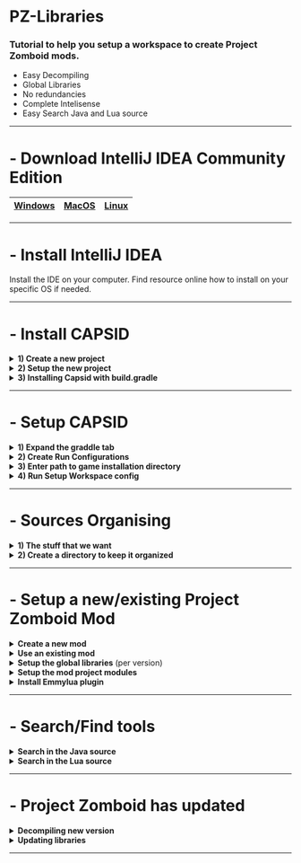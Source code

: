 # PZ-Libraries

### Tutorial to help you setup a workspace to create Project Zomboid mods.  
- Easy Decompiling  
- Global Libraries  
- No redundancies  
- Complete Intelisense
- Easy Search Java and Lua source

---

# - Download IntelliJ IDEA Community Edition
|[Windows](https://www.jetbrains.com/idea/download/#section=windows)|[MacOS](https://www.jetbrains.com/idea/download/#section=mac)|[Linux](https://www.jetbrains.com/idea/download/#section=linux)|
|---|---|---|

---

# - Install IntelliJ IDEA
Install the IDE on your computer. Find resource online how to install on your specific OS if needed.

---

# - Install CAPSID
<details>
<summary><b>1) Create a new project</b></summary>
Select <b>File > New > Project...</b><br>
<img src="https://github.com/Konijima/PZ-Libraries/blob/Tutorial-v2/Images/SetupCapsid_createNewProject.png?raw=true" /><br>
</details>

<details>
<summary><b>2) Setup the new project</b></summary>
We will install Capsid in this new project to get the jar libraries and decompiled source.<br>
So first, select <b>Groovy</b> & <b>Gradle</b>.
Then make sure to use Java 17, it should be default when installing IntelliJ.<br>
<img src="https://github.com/Konijima/PZ-Libraries/blob/Tutorial-v2/Images/SetupCapsid_createNewProject_groovygradle.png?raw=true" /><br>
</details>

<details>
<summary><b>3) Installing Capsid with build.gradle</b></summary>
Once the project is set, it should automatically open <b>build.gradle</b>.<br>
Add this line to the plugins table <pre>id 'io.pzstorm.capsid' version '0.4.2'</pre><br>
<img src="https://github.com/Konijima/PZ-Libraries/blob/Tutorial-v2/Images/SetupCapsid_createNewProject_addCapsid.png?raw=true" /><br>
Then click on the Load Gradle Icon or press <b>Ctrl + Shift + O</b> to apply the changes.
</details>

---

# - Setup CAPSID

<details>
<summary><b>1) Expand the graddle tab</b></summary>
Click on the graddle tab on the right side of the window.<br>
<img src="https://github.com/Konijima/PZ-Libraries/blob/Tutorial-v2/Images/SetupCapsid_createNewProject_expandgradletab.png?raw=true" /><br>
</details>

<details>
<summary><b>2) Create Run Configurations</b></summary>
Expand the <b>Tasks > build setup</b> in the tree view.<br>
Double click <b>createRunConfigurations</b> task to execute it.<br>
<img src="https://github.com/Konijima/PZ-Libraries/blob/Tutorial-v2/Images/SetupCapsid_createNewProject_createRunConfiguration.png?raw=true" /><br>
</details>

<details>
<summary><b>3) Enter path to game installation directory</b></summary>
During the create run configuration you will be prompt to enter the game installation directory.<br>Find and paste the full path to where the game is installed on your machine.<br>This should be the same directory that contains the executable to run the game.<br>
<img src="https://github.com/Konijima/PZ-Libraries/blob/Tutorial-v2/Images/SetupCapsid_setGameInstallDir.png?raw=true" /><br>
Then press enter and wait for the task to complete.
<pre>BUILD SUCCESSFUL in 9s
2 actionable tasks: 2 executed
1:50:45 PM: Execution finished 'createRunConfigurations'.</pre>
In the case that you made a mistake, you can delete the file <b>local.properties</b> and run the task again.
</details>

<details>
<summary><b>4) Run Setup Workspace config</b></summary>
Select the new configuration <b>setupWorkspace</b> created from the previous step then Run it.<br>
<img src="https://github.com/Konijima/PZ-Libraries/blob/Tutorial-v2/Images/SetupCapsid_createNewProject_setupWorkspace.png?raw=true" /><br>
This step will take some time (a couple minutes), it will decompile, annotate and create everything we need to start making mods.<br>
It will run these tasks in this order <pre>zomboidJar, decompileZomboid, annotateZomboid, compileZomboid, zomboidLuaJar</pre>
When everything is complete you should see
<pre>
BUILD SUCCESSFUL in 217ms
1 actionable task: 1 executed
2:06:28 PM: Execution finished.
</pre>
</details>

---

# - Sources Organising

<details>
<summary><b>1) The stuff that we want</b></summary>
So first of all, there is a couple things that we will need.<br>
<img src="https://github.com/Konijima/PZ-Libraries/blob/Tutorial-v2/Images/SetupCapsid_stuffWeWant.png?raw=true" /><br>
<hr>
<b>build > generated > sources</b><br>
This directory contains both the java and lua source code. We don't need it but we might want it to do quick search using any search tools that we prefer.<br>
<hr>
<b>lib</b><br>
This directory contains the 3 jar files that we will need to get the full power out of IntelliJ while developping mods.
</details>

<details>
<summary><b>2) Create a directory to keep it organized</b></summary>
Anywhere in your computer, create a directory named <b>zomboid-decompiled</b>.<br>
In that directory create a new directory named with the current version of the game.<br><br>
Copy the 3 jar files into that new directory and optionally copy the <i>build/generated/sources</i> directory.<br>
You can rename the files to append the version for later.<br>
<img src="https://github.com/Konijima/PZ-Libraries/blob/Tutorial-v2/Images/SetupCapsid_organize.png?raw=true" />
</details>

---

# - Setup a new/existing Project Zomboid Mod

<details>
<summary><b>Create a new mod</b></summary>
Select <b>File > New > Project...</b><br>
<img src="https://github.com/Konijima/PZ-Libraries/blob/Tutorial-v2/Images/CreateNewMod1.png?raw=true" /><br>
Now select the zomboid local workshop directory and enter your new mod name.<br>
<img src="https://github.com/Konijima/PZ-Libraries/blob/Tutorial-v2/Images/CreateNewMod2.png?raw=true" /><br>
You should now have an empty project ready to be setup.<br>
<img src="https://github.com/Konijima/PZ-Libraries/blob/Tutorial-v2/Images/CreateNewMod3.png?raw=true" /><br>
You can delete the <b>src</b> directory and create your default workshop mod structure.<br>
<img src="https://github.com/Konijima/PZ-Libraries/blob/Tutorial-v2/Images/CreateNewMod4.png?raw=true" /><br>
</details>

<details>
<summary><b>Use an existing mod</b></summary>
Select <b>File > Open...</b><br>
<img src="https://github.com/Konijima/PZ-Libraries/blob/Tutorial-v2/Images/ExistingMod1.png?raw=true" /><br>
Select the mod you want to open with IntelliJ and click <b>Trust Project</b> when prompted.<br>
<img src="https://github.com/Konijima/PZ-Libraries/blob/Tutorial-v2/Images/ExistingMod2.png?raw=true" /><br>
Press <b>Ctrl + S</b> to save the project and you are ready for the final step.
</details>

<details>
<summary><b>Setup the global libraries</b> (per version)</summary>
Select <b>File > Project Structure...</b><br>
<img src="https://github.com/Konijima/PZ-Libraries/blob/Tutorial-v2/Images/setup_libs_1.png?raw=true" /><br>
Then select <b>Platform Settings > Global Libraries</b><br>
<img src="https://github.com/Konijima/PZ-Libraries/blob/Tutorial-v2/Images/setup_libs_2.png?raw=true" /><br>
Press the <b>+</b> icon and add both <b>zdoc-lua.jar</b> and <b>zomboid.jar</b> to your global libraries.<br>
Then select <b>zomboid.jar</b> and press the other <b>+</b> icon and add <b>zomboid-sources.jar</b>.<br>
<img src="https://github.com/Konijima/PZ-Libraries/blob/Tutorial-v2/Images/setup_libs_3.png?raw=true" /><br>
</details>

<details>
<summary><b>Setup the mod project modules</b></summary>
Select <b>File > Project Structure...</b><br>
<img src="https://github.com/Konijima/PZ-Libraries/blob/Tutorial-v2/Images/setup_libs_1.png?raw=true" /><br>
Then select <b>Project Settings > Modules</b> then <b>Dependencies</b> tab.<br>
<img src="https://github.com/Konijima/PZ-Libraries/blob/Tutorial-v2/Images/project_modules.png?raw=true" /><br>
Add both global libraries.<br>
<img src="https://github.com/Konijima/PZ-Libraries/blob/Tutorial-v2/Images/project_modules_2.png?raw=true" /><br>
Check both library boxes and apply.<br>
<img src="https://github.com/Konijima/PZ-Libraries/blob/Tutorial-v2/Images/project_modules_3.png?raw=true" /><br>
You now have Intelisense working in your project.<br>
<img src="https://github.com/Konijima/PZ-Libraries/blob/Tutorial-v2/Images/Intelisense_1.png" /><br>
</details>

<details>
<summary><b>Install Emmylua plugin</b></summary>
Select <b>File > Settings...</b><br>
<img src="https://github.com/Konijima/PZ-Libraries/blob/Tutorial-v2/Images/install_emmylua_1.png?raw=true" /><br>
Then go to <b>Plugins</b> and search for <b>Emmylua</b>.<br>
<img src="https://github.com/Konijima/PZ-Libraries/blob/Tutorial-v2/Images/install_emmylua_2.png?raw=true" /><br>
Install it and <a href="https://emmylua.github.io/">check the documentation to learn how it work</a>
</details>

---

# - Search/Find tools

<details>
<summary><b>Search in the Java source</b></summary>
Right-click the zomboid.jar root library in the external libraries part of your project file tree.<br>
<img src="https://github.com/Konijima/PZ-Libraries/blob/Tutorial-v2/Images/search-java.png?raw=true" /><br>
Then click <b>Find in files</b><br>
</details>

<details>
<summary><b>Search in the Lua source</b></summary>
Right-click the zdoc-lua.jar root library in the external libraries part of your project file tree.<br>
<img src="https://github.com/Konijima/PZ-Libraries/blob/Tutorial-v2/Images/search-lua.png?raw=true" /><br>
Then click <b>Find in files</b><br>
</details>

---

# - Project Zomboid has updated

<details>
<summary><b>Decompiling new version</b></summary>
Re-open the capsid project we used to decompile the first time.<br>
Re-run the <b>setupWorkspace</b> configurations.<br>
<img src="https://github.com/Konijima/PZ-Libraries/blob/Tutorial-v2/Images/SetupCapsid_createNewProject_setupWorkspace.png?raw=true" /><br>
</details>

<details>
<summary><b>Updating libraries</b></summary>
Go back to the <b>Sources Organising</b> tutorial section and do the steps again with the new generated sources/jar files.
</details>

---
